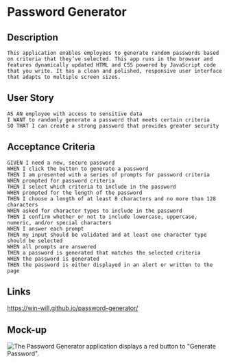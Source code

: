 # Password Generator

## Description

```
This application enables employees to generate random passwords based on criteria that they’ve selected. This app runs in the browser and features dynamically updated HTML and CSS powered by JavaScript code that you write. It has a clean and polished, responsive user interface that adapts to multiple screen sizes.

```

## User Story

```
AS AN employee with access to sensitive data
I WANT to randomly generate a password that meets certain criteria
SO THAT I can create a strong password that provides greater security
```

## Acceptance Criteria

```
GIVEN I need a new, secure password
WHEN I click the button to generate a password
THEN I am presented with a series of prompts for password criteria
WHEN prompted for password criteria
THEN I select which criteria to include in the password
WHEN prompted for the length of the password
THEN I choose a length of at least 8 characters and no more than 128 characters
WHEN asked for character types to include in the password
THEN I confirm whether or not to include lowercase, uppercase, numeric, and/or special characters
WHEN I answer each prompt
THEN my input should be validated and at least one character type should be selected
WHEN all prompts are answered
THEN a password is generated that matches the selected criteria
WHEN the password is generated
THEN the password is either displayed in an alert or written to the page
```
## Links

https://win-will.github.io/password-generator/

## Mock-up

![The Password Generator application displays a red button to "Generate Password".](./Assets/03-javascript-homework-demo.png)


